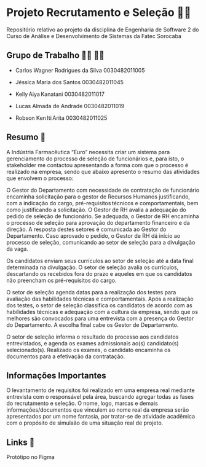 # Projeto Recrutamento e Seleção 🧑‍💼

Repositório relativo ao projeto da disciplina de Engenharia de Software 2 do Curso de Análise e Desenvolvimento de Sistemas da Fatec Sorocaba



## Grupo de Trabalho 🧑‍🎓 👨‍🎓

- Carlos Wagner Rodrigues da Silva 0030482011005 

- Jéssica Maria dos Santos 0030482011045 

- Kelly Aiya Kanatani 0030482011017 

- Lucas Almada de Andrade 0030482011019 

- Robson Ken Iti Arita 0030482011025 

## Resumo 📖

A Indústria Farmacêutica “Euro” necessita criar um sistema para gerenciamento do processo de seleção de funcionários e, para isto, o stakeholder me contactou apresentando a forma com que o processo é realizado na empresa, sendo que abaixo apresento o resumo das atividades que envolvem o processo: 

 

O Gestor do Departamento com necessidade de contratação de funcionário encaminha solicitação para o gestor de Recursos Humanos justificando, com a indicação do cargo, pré-requisitos técnicos e comportamentais, bem como justificando a solicitação. O Gestor de RH avalia a adequação do pedido de seleção de funcionário. Se adequada, o Gestor de RH encaminha o processo de seleção para aprovação do departamento financeiro e da direção. A resposta destes setores é comunicada ao Gestor do Departamento. Caso aprovado o pedido, o Gestor de RH dá início ao processo de seleção, comunicando ao setor de seleção para a divulgação da vaga. 

 

Os candidatos enviam seus currículos ao setor de seleção até a data final determinada na divulgação. O setor de seleção avalia os currículos, descartando os recebidos fora do prazo e aqueles em que os candidatos não preencham os pré-requisitos do cargo. 

 

O setor de seleção agenda datas para a realização dos testes para avaliação das habilidades técnicas e comportamentais. Após a realização dos testes, o setor de seleção classifica os candidatos de acordo com as habilidades técnicas e adequação com a cultura da empresa, sendo que os melhores são convocados para uma entrevista com a presença do Gestor do Departamento. A escolha final cabe os Gestor de Departamento. 

 

O setor de seleção informa o resultado do processo aos candidatos entrevistados, e agenda os exames admissionais ao(s) candidato(s) selecionado(s). Realizado os exames, o candidato encaminha os documentos para a efetivação da contratação. 

## Informações Importantes
O levantamento de requisitos foi realizado em uma empresa real mediante entrevista com o responsável pela área, buscando agregar todas as fases do recrutamento e seleção. O nome, logo, marcas e demais informações/documentos que vinculem ao nome real da empresa serão apresentados por um nome fantasia, por tratar-se de atividade acadêmica com o propósito de simulaão de uma situação real de projeto.

## Links 📎

Protótipo no Figma


